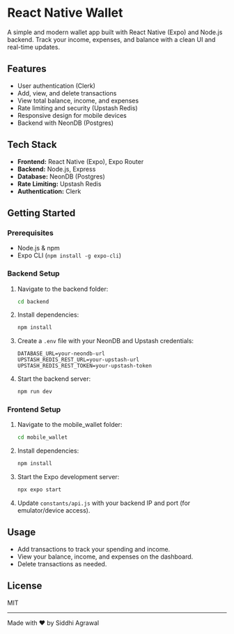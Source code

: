 # React Native Wallet

A simple and modern wallet app built with React Native (Expo) and Node.js backend. Track your income, expenses, and balance with a clean UI and real-time updates.
## Features
- User authentication (Clerk)
- Add, view, and delete transactions
- View total balance, income, and expenses
- Rate limiting and security (Upstash Redis)
- Responsive design for mobile devices
- Backend with NeonDB (Postgres)

## Tech Stack
- **Frontend:** React Native (Expo), Expo Router
- **Backend:** Node.js, Express
- **Database:** NeonDB (Postgres)
- **Rate Limiting:** Upstash Redis
- **Authentication:** Clerk

## Getting Started

### Prerequisites
- Node.js & npm
- Expo CLI (`npm install -g expo-cli`)

### Backend Setup
1. Navigate to the backend folder:
   ```sh
   cd backend
   ```
2. Install dependencies:
   ```sh
   npm install
   ```
3. Create a `.env` file with your NeonDB and Upstash credentials:
   ```env
   DATABASE_URL=your-neondb-url
   UPSTASH_REDIS_REST_URL=your-upstash-url
   UPSTASH_REDIS_REST_TOKEN=your-upstash-token
   ```
4. Start the backend server:
   ```sh
   npm run dev
   ```

### Frontend Setup
1. Navigate to the mobile_wallet folder:
   ```sh
   cd mobile_wallet
   ```
2. Install dependencies:
   ```sh
   npm install
   ```
3. Start the Expo development server:
   ```sh
   npx expo start
   ```
4. Update `constants/api.js` with your backend IP and port (for emulator/device access).

## Usage
- Add transactions to track your spending and income.
- View your balance, income, and expenses on the dashboard.
- Delete transactions as needed.


## License
MIT

---
Made with ❤️ by Siddhi Agrawal

